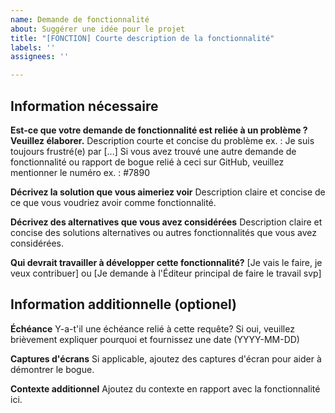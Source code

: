 ```yaml
---
name: Demande de fonctionnalité
about: Suggérer une idée pour le projet
title: "[FONCTION] Courte description de la fonctionnalité"
labels: ''
assignees: ''

---
```


## Information nécessaire

**Est-ce que votre demande de fonctionnalité est reliée à un problème ? Veuillez élaborer.**
Description courte et concise du problème ex. : Je suis toujours frustré(e) par [...]
Si vous avez trouvé une autre demande de fonctionnalité ou rapport de bogue relié à ceci sur GitHub, veuillez mentionner le numéro ex. : #7890

**Décrivez la solution que vous aimeriez voir**
Description claire et concise de ce que vous voudriez avoir comme fonctionnalité.

**Décrivez des alternatives que vous avez considérées**
Description claire et concise des solutions alternatives ou autres fonctionnalités que vous avez considérées.

**Qui devrait travailler à développer cette fonctionnalité?**
[Je vais le faire, je veux contribuer] ou [Je demande à l'Éditeur principal de faire le travail svp]

## Information additionnelle (optionel)

**Échéance**
Y-a-t'il une échéance relié à cette requête? Si oui, veuillez brièvement expliquer pourquoi et fournissez une date (YYYY-MM-DD)

**Captures d'écrans**
Si applicable, ajoutez des captures d'écran pour aider à démontrer le bogue.

**Contexte additionnel**
Ajoutez du contexte en rapport avec la fonctionnalité ici.
